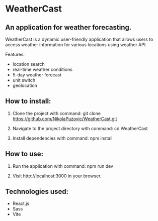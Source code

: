 # WeatherCast

## An application for weather forecasting.

WeatherCast is a dynamic user-friendly application that allows users
to access weather information for various locations using weather API.

Features:

* location search
* real-time weather conditions
* 5-day weather forecast
* unit switch
* geolocation


## How to install:

1. Clone the project with command:
git clone https://github.com/NikolaPuzovic/WeatherCast.git

2. Navigate to the project directory with command:
cd WeatherCast

3. Install dependencies with command:
npm install


## How to use:

1. Run the application with command:
npm run dev

2. Visit http://localhost:3000 in your browser.


## Technologies used:

* React.js
* Sass
* Vite